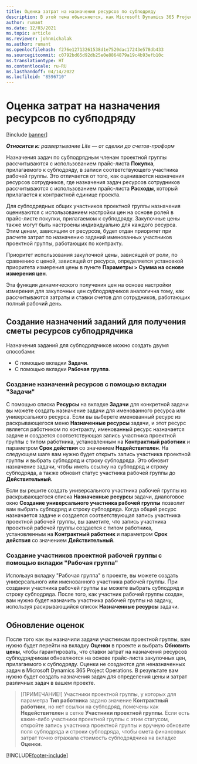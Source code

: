 ```yaml
---
title: Оценка затрат на назначения ресурсов по субподряду
description: В этой тема объясняется, как Microsoft Dynamics 365 Project Operations рассчитывает смету назначений субподрядных ресурсов.
author: rumant
ms.date: 12/03/2021
ms.topic: article
ms.reviewer: johnmichalak
ms.author: rumant
ms.openlocfilehash: f276e12713261538d1e7520dac17243e578db433
ms.sourcegitcommit: c0792bd65d92db25e0e8864879a19c4b93efb10c
ms.translationtype: HT
ms.contentlocale: ru-RU
ms.lasthandoff: 04/14/2022
ms.locfileid: "8596710"
---
```

# <a name="cost-estimation-of-subcontracted-resource-assignments"></a>Оценка затрат на назначения ресурсов по субподряду

[!include [banner](../../includes/dataverse-preview.md)]

_**Относится к:** развертывание Lite — от сделки до счетов-проформ_

Назначения задач по субподрядным членам проектной группы рассчитываются с использованием прайс-листа **Покупка**, прилагаемого к субподряду, в записи соответствующего участника рабочей группы. Это отличается от того, как оцениваются назначения ресурсов сотрудников, где назначения задач ресурсов сотрудников рассчитываются с использованием прайс-листа **Расходы**, который прилагается к контрактной единице проекта. 

Для субподрядных общих участников проектной группы назначения оцениваются с использованием настройки цен на основе ролей в прайс-листе покупки, прилагаемом к субподряду. Закупочные цены также могут быть настроены индивидуально для каждого ресурса. Этим ценам, зависящим от ресурсов, будет отдан приоритет при расчете затрат по назначению заданий именованных участников проектной группы, работающих по контракту. 

Приоритет использования закупочной цены, зависящей от роли, по сравнению с ценой, зависящей от ресурса, определяется установкой приоритета измерения цены в пункте **Параметры > Сумма на основе измерения цен**.

Эта функция динамического получения цен на основе настройки измерения для закупочных цен субподрядчиков аналогична тому, как рассчитываются затраты и ставки счетов для сотрудников, работающих полный рабочий день. 

## <a name="creating-task-assignments-for-getting-cost-estimates-of-subcontractor-resources"></a>Создание назначений заданий для получения сметы ресурсов субподрядчика

Назначения заданий для субподрядчиков можно создать двумя способами: 
- С помощью вкладки **Задачи**.
- С помощью вкладки **Рабочая группа**.

### <a name="creating-resources-assignments-using-the-tasks-tab"></a>Создание назначений ресурсов с помощью вкладки "Задачи"
С помощью списка **Ресурсы** на вкладке **Задачи** для конкретной задачи вы можете создать назначение задачи для именованного ресурса или универсального ресурса. Если вы выберете именованный ресурс из раскрывающегося меню **Назначенные ресурсы** задачи, и этот ресурс является работником по контракту, именованный ресурс назначается задаче и создается соответствующая запись участника проектной группы с типом работника, установленным на **Контрактный работник** и параметром **Срок действия** со значением **Недействителен**. На следующем шаге вам нужно будет открыть запись участника проектной группы и выбрать субподряд и строку субподряда. Это обновит назначение задачи, чтобы иметь ссылку на субподряд и строку субподряда, а также обновит статус участника рабочей группы до **Действительный**.

Если вы решите создать универсального участника рабочей группы из раскрывающегося списка **Назначенные ресурсы** задачи, диалоговое окно **Создание универсального участника рабочей группы** позволит вам выбрать субподряд и строку субподряда. Когда общий ресурс назначается задаче и создается соответствующая запись участника проектной рабочей группы, вы заметите, что запись участника проектной рабочей группы создается с типом работника, установленным на **Контрактный работник** и параметром **Срок действия** со значением **Действительный**.

### <a name="creating-project-team-members-using-the-team-tab"></a>Создание участников проектной рабочей группы с помощью вкладки "Рабочая группа"
Используя вкладку "Рабочая группа" в проекте, вы можете создать универсального или именованного участника рабочей группы. При создании участника рабочей группы вы можете выбрать субподряд и строку субподряда. После того, как участник рабочей группы создан, вам нужно будет назначить участника рабочей группы на задачу, используя раскрывающийся список **Назначенные ресурсы** задачи. 

## <a name="updating-estimates"></a>Обновление оценок
После того как вы назначили задачи участникам проектной группы, вам нужно будет перейти на вкладку **Оценки** в проекте и выбрать **Обновить цены**, чтобы гарантировать, что ставки затрат на назначения ресурсов субподрядчикам обновляются на основе прайс-листа закупочных цен, прилагаемого к субподряду. Оценки не создаются для неназначенных задач в Microsoft Dynamics 365 Project Operations. В результате вам нужно будет создать назначения задач для определения цены и затрат различных задач в вашем проекте. 

> [ПРИМЕЧАНИЕ!] Участники проектной группы, у которых для параметра **Тип работника** задано значение **Контрактный работник**, но нет ссылки на субподряд, помечены как **Недействителен** в сетке **Участники проектной группы**. Если есть какие-либо участники проектной группы с этим статусом, откройте запись участника проектной группы и вручную обновите поля субподряда и строки субподряда, чтобы смета финансовых затрат точно отражала стоимость субподрядчика на вкладке **Оценки**. 


[!INCLUDE[footer-include](../../includes/footer-banner.md)]
